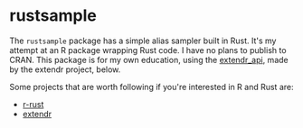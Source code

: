 
# rustsample

<!-- badges: start -->
<!-- badges: end -->

The `rustsample` package has a simple alias sampler built in Rust. It's my attempt at an R package wrapping Rust code. I have no plans to publish to CRAN. This package is for my own education, using the [extendr_api](crate), made by the extendr project, below. 

Some projects that are worth following if you're interested in R and Rust are:

* [r-rust](https://github.com/r-rust)
* [extendr](https://github.com/extendr)

